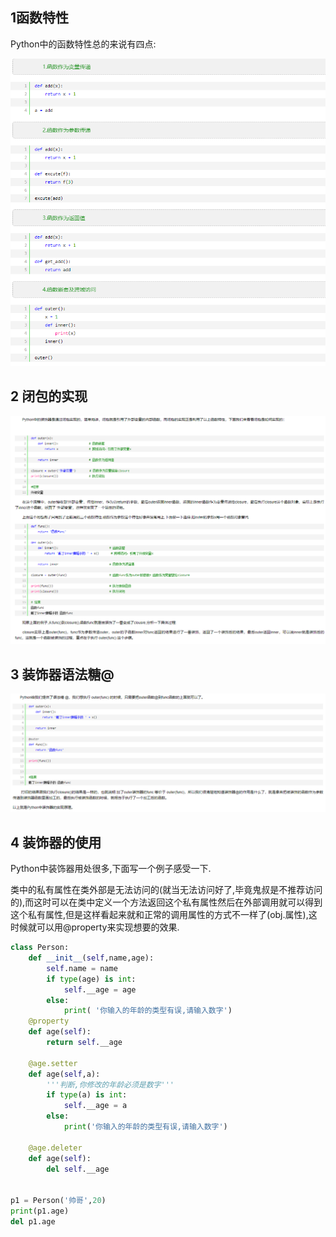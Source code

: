 ## 1函数特性

Python中的函数特性总的来说有四点:

![image-20210426093536484](assets/image-20210426093536484.png)



## 2 闭包的实现

![image-20210426093624777](assets/image-20210426093624777.png)

## 3 装饰器语法糖@

![image-20210426093712629](assets/image-20210426093712629.png)

## 4 装饰器的使用

Python中装饰器用处很多,下面写一个例子感受一下.

类中的私有属性在类外部是无法访问的(就当无法访问好了,毕竟鬼叔是不推荐访问的),而这时可以在类中定义一个方法返回这个私有属性然后在外部调用就可以得到这个私有属性,但是这样看起来就和正常的调用属性的方式不一样了(obj.属性),这时候就可以用@property来实现想要的效果.

```python
class Person:
    def __init__(self,name,age):
        self.name = name
        if type(age) is int:
            self.__age = age
        else:
            print( '你输入的年龄的类型有误,请输入数字')
    @property
    def age(self):
        return self.__age

    @age.setter
    def age(self,a):
        '''判断,你修改的年龄必须是数字'''
        if type(a) is int:
            self.__age = a
        else:
            print('你输入的年龄的类型有误,请输入数字')

    @age.deleter
    def age(self):
        del self.__age


p1 = Person('帅哥',20)
print(p1.age)
del p1.age
```